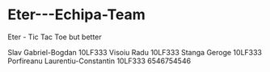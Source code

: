 # Eter---Echipa-Team
Eter - Tic Tac Toe but better

Slav Gabriel-Bogdan 10LF333
Visoiu Radu 10LF333
Stanga Geroge 10LF333
Porfireanu Laurentiu-Constantin 10LF333
6546754546